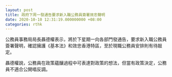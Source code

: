 ```yaml
---
layout: post
title: 政府下周一發通告要求新入職公務員簽署效忠聲明
date: 2020-10-10 12:31:19.000000000 +08:00
categories: rthk
---
```


公務員事務局局長聶德權表示，將於下星期一向各部門發通告，要求新入職公務員簽署聲明，確認擁護《基本法》和效忠香港特區，至於現職公務員安排則有待敲定。

聶德權說，公務員在政策蘊釀過程中可表達對政策的想法，但當有政策決定，公務員不適合公開唱反調。

